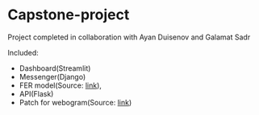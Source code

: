 # Capstone-project

Project completed in collaboration with Ayan Duisenov and Galamat Sadr

Included:
- Dashboard(Streamlit)
- Messenger(Django)
- FER model(Source: [link](https://github.com/HSE-asavchenko/face-emotion-recognition/blob/main/models/affectnet_emotions/mobilenet_7.h5)),
- API(Flask)
- Patch for webogram(Source: [link](https://github.com/zhukov/webogram))
